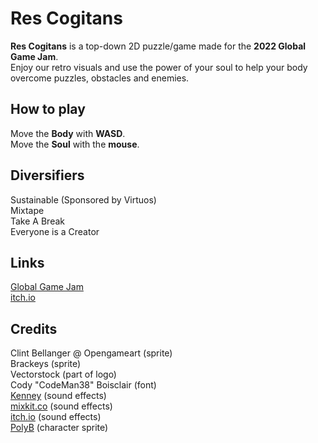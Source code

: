 # Res Cogitans

**Res Cogitans** is a top-down 2D puzzle/game made for the **2022 Global Game Jam**.  
Enjoy our retro visuals and use the power of your soul to help your body overcome puzzles, obstacles and enemies. 

## How to play
Move the **Body** with **WASD**.  
Move the **Soul** with the **mouse**.

## Diversifiers
Sustainable (Sponsored by Virtuos)  
Mixtape  
Take A Break  
Everyone is a Creator

## Links
[Global Game Jam](https://globalgamejam.org/2022/games/res-cogitans-0)  
[itch.io](https://batraf.itch.io/res-cogitans)

## Credits
Clint Bellanger @ Opengameart (sprite)  
Brackeys (sprite)  
Vectorstock  (part of logo)  
Cody "CodeMan38" Boisclair (font)  
[Kenney](https://www.kenney.nl/assets) (sound effects)  
[mixkit.co](https://mixkit.co) (sound effects)  
[itch.io](https://itch.io/game-assets/free) (sound effects)  
[PolyB](https://datpolyb.itch.io/) (character sprite)  

